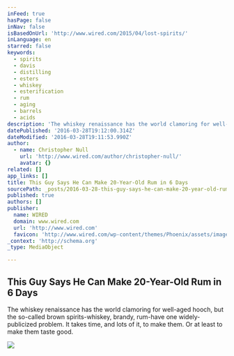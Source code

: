 ```yaml
---
inFeed: true
hasPage: false
inNav: false
isBasedOnUrl: 'http://www.wired.com/2015/04/lost-spirits/'
inLanguage: en
starred: false
keywords:
  - spirits
  - davis
  - distilling
  - esters
  - whiskey
  - esterification
  - rum
  - aging
  - barrels
  - acids
description: 'The whiskey renaissance has the world clamoring for well-aged hooch, but the so-called brown spirits-whiskey, brandy, rum-have one widely-publicized problem. It takes time, and lots of it, to make them. Or at least to make them taste good.'
datePublished: '2016-03-28T19:12:00.314Z'
dateModified: '2016-03-28T19:11:53.990Z'
author:
  - name: Christopher Null
    url: 'http://www.wired.com/author/christopher-null/'
    avatar: {}
related: []
app_links: []
title: This Guy Says He Can Make 20-Year-Old Rum in 6 Days
sourcePath: _posts/2016-03-28-this-guy-says-he-can-make-20-year-old-rum-in-6-days.md
published: true
authors: []
publisher:
  name: WIRED
  domain: www.wired.com
  url: 'http://www.wired.com'
  favicon: 'http://www.wired.com/wp-content/themes/Phoenix/assets/images/favicon.ico'
_context: 'http://schema.org'
_type: MediaObject

---
```

<article style=""><h1>This Guy Says He Can Make 20-Year-Old Rum in 6 Days</h1><p>The whiskey renaissance has the world clamoring for well-aged hooch, but the so-called brown spirits-whiskey, brandy, rum-have one widely-publicized problem. It takes time, and lots of it, to make them. Or at least to make them taste good.</p><img src="https://s3-us-west-2.amazonaws.com/the-grid-img/p/e2f264af674f078576011df42ef310ffa99b617d.jpg" /></article>